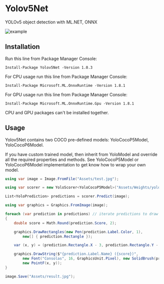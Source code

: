 # Yolov5Net
YOLOv5 object detection with ML.NET, ONNX

![example](https://github.com/mentalstack/yolov5-net/blob/master/img/result.jpg?raw=true)

## Installation

Run this line from Package Manager Console:

```
Install-Package Yolov5Net -Version 1.0.3
```

For CPU usage run this line from Package Manager Console:

```
Install-Package Microsoft.ML.OnnxRuntime -Version 1.8.1
```

For GPU usage run this line from Package Manager Console:

```
Install-Package Microsoft.ML.OnnxRuntime.Gpu -Version 1.8.1
```

CPU and GPU packages can't be installed together.

## Usage

Yolov5Net contains two COCO pre-defined models: YoloCocoP5Model, YoloCocoP6Model. 

If you have custom trained model, then inherit from YoloModel and override all the required properties and methods. See YoloCocoP5Model or YoloCocoP6Model implementation to get know how to wrap your own model. 

```c#
using var image = Image.FromFile("Assets/test.jpg");

using var scorer = new YoloScorer<YoloCocoP5Model>("Assets/Weights/yolov5s.onnx");

List<YoloPrediction> predictions = scorer.Predict(image);

using var graphics = Graphics.FromImage(image);

foreach (var prediction in predictions) // iterate predictions to draw results
{
	double score = Math.Round(prediction.Score, 2);

	graphics.DrawRectangles(new Pen(prediction.Label.Color, 1),
		new[] { prediction.Rectangle });

	var (x, y) = (prediction.Rectangle.X - 3, prediction.Rectangle.Y - 23);

	graphics.DrawString($"{prediction.Label.Name} ({score})",
		new Font("Consolas", 16, GraphicsUnit.Pixel), new SolidBrush(prediction.Label.Color),
		new PointF(x, y));
}

image.Save("Assets/result.jpg");
```

